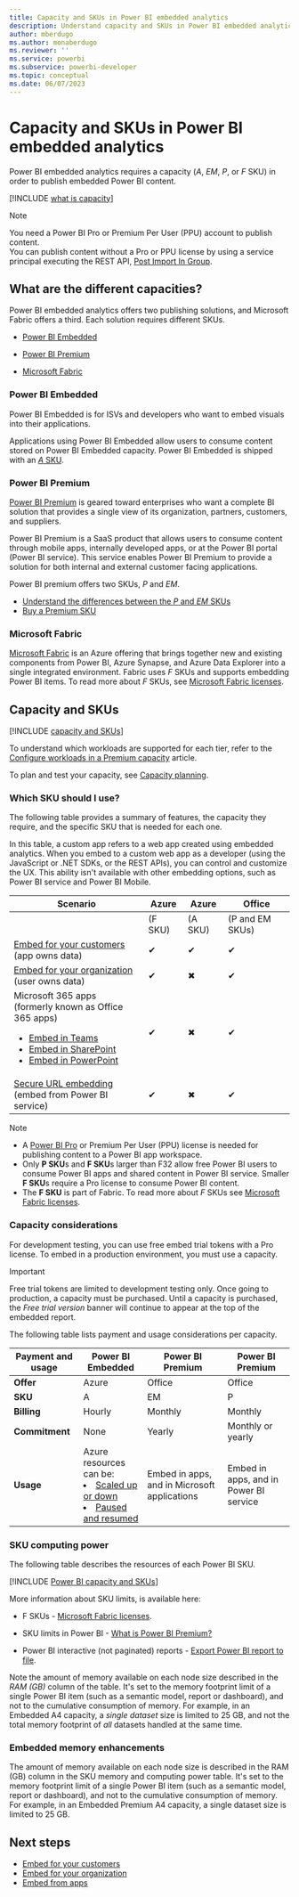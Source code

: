 ```yaml
---
title: Capacity and SKUs in Power BI embedded analytics
description: Understand capacity and SKUs in Power BI embedded analytics.
author: mberdugo
ms.author: monaberdugo
ms.reviewer: ''
ms.service: powerbi
ms.subservice: powerbi-developer
ms.topic: conceptual
ms.date: 06/07/2023
---
```


# Capacity and SKUs in Power BI embedded analytics

Power BI embedded analytics requires a capacity (*A*, *EM*, *P*, or *F* SKU) in order to publish embedded Power BI content.

[!INCLUDE [what is capacity](../../includes/what-is-capacity.md)]

>[!NOTE]
>You need a Power BI Pro or Premium Per User (PPU) account to publish content.  
>You can publish content without a Pro or PPU license by using a service principal executing the REST API, [Post Import In Group](/rest/api/power-bi/imports/post-import-in-group).

## What are the different capacities?

Power BI embedded analytics offers two publishing solutions, and Microsoft Fabric offers a third. Each solution requires different SKUs.

* [Power BI Embedded](#power-bi-embedded)

* [Power BI Premium](#power-bi-premium)

* [Microsoft Fabric](#microsoft-fabric)

### Power BI Embedded

Power BI Embedded is for ISVs and developers who want to embed visuals into their applications.

Applications using Power BI Embedded allow users to consume content stored on Power BI Embedded capacity.
Power BI Embedded is shipped with an [*A* SKU](../../enterprise/service-admin-premium-purchase.md#purchase-a-skus-for-testing-and-other-scenarios).

### Power BI Premium

[Power BI Premium](../../enterprise/service-premium-what-is.md) is geared toward enterprises who want a complete BI solution that provides a single view of its organization, partners, customers, and suppliers.

Power BI Premium is a SaaS product that allows users to consume content through mobile apps, internally developed apps, or at the Power BI portal (Power BI service). This service enables Power BI Premium to provide a solution for both internal and external customer facing applications.

Power BI premium offers two SKUs, *P* and *EM*.

* [Understand the differences between the *P* and *EM* SKUs](../../enterprise/service-premium-what-is.md#subscriptions-and-licensing)
* [Buy a Premium SKU](../../enterprise/service-admin-premium-purchase.md)

### Microsoft Fabric

[Microsoft Fabric](/fabric) is an Azure offering that brings together new and existing components from Power BI, Azure Synapse, and Azure Data Explorer into a single integrated environment. Fabric uses *F* SKUs and supports embedding Power BI items. To read more about *F* SKUs, see [Microsoft Fabric licenses](/fabric/enterprise/licenses).

## Capacity and SKUs

[!INCLUDE [capacity and SKUs](../../includes/capacity-and-skus.md)]

To understand which workloads are supported for each tier, refer to the [Configure workloads in a Premium capacity](../../enterprise/service-admin-premium-workloads.md) article.

To plan and test your capacity, see [Capacity planning](embedded-capacity-planning.md).

### Which SKU should I use?

The following table provides a summary of features, the capacity they require, and the specific SKU that is needed for each one.

In this table, a custom app refers to a web app created using embedded analytics. When you embed to a custom web app as a developer (using the JavaScript or .NET SDKs, or the REST APIs), you can control and customize the UX. This ability isn't available with other embedding options, such as Power BI service and Power BI Mobile.

| Scenario | Azure   | Azure           | Office          |
|----------|---------|-----------------|-----------------|
|          | (F SKU) | (A SKU)         | (P and EM SKUs) |
|[Embed for your customers](embed-sample-for-customers.md)</br>(app owns data)     |✔        |✔        |✔        |
|[Embed for your organization](embed-sample-for-your-organization.md)</br>(user owns data)     |✔        |✖         |✔         |
|Microsoft 365 apps</br>(formerly known as Office 365 apps)<ul><li>[Embed in Teams](../../collaborate-share/service-embed-report-microsoft-teams.md)</li><li>[Embed in SharePoint](../../collaborate-share/service-embed-report-spo.md)</li><li>[Embed in PowerPoint](../../collaborate-share/service-embed-report-spo.md)</li></ul>     |✔        |✖        |✔         |
|[Secure URL embedding](../../collaborate-share/service-embed-secure.md)</br>(embed from Power BI service)     |✔        |✖        |✔         |

>[!NOTE]
>
>* A [Power BI Pro](../../enterprise/service-admin-purchasing-power-bi-pro.md) or Premium Per User (PPU) license is needed for publishing content to a Power BI app workspace.
>* Only **P SKU**s and **F SKU**s larger than F32 allow free Power BI users to consume Power BI apps and shared content in Power BI service. Smaller **F SKU**s require a Pro license to consume Power BI content.
>* The **F SKU** is part of Fabric. To read more about *F* SKUs see [Microsoft Fabric licenses](/fabric/enterprise/licenses).

### Capacity considerations

For development testing, you can use free embed trial tokens with a Pro license. To embed in a production environment, you must use a capacity.

> [!IMPORTANT]
> Free trial tokens are limited to development testing only. Once going to production, a capacity must be purchased. Until a capacity is purchased, the *Free trial version* banner will continue to appear at the top of the embedded report.

The following table lists payment and usage considerations per capacity.

| **Payment and usage** | **Power BI Embedded** | **Power BI Premium** | **Power BI Premium** |
|-----------------------|-----------------------|----------------------|----------------------|
| **Offer**             | Azure                 | Office               | Office               |
| **SKU**               | A                     | EM                   | P                    |
| **Billing**           | Hourly                | Monthly              | Monthly              |
| **Commitment**        | None                  | Yearly               | Monthly or yearly    |
| **Usage**             | Azure resources can be: <li>[Scaled up or down](azure-pbie-scale-capacity.md)</li><li>[Paused and resumed](azure-pbie-pause-start.md)  | Embed in apps, and in Microsoft applications    | Embed in apps, and in Power BI service |

### SKU computing power

The following table describes the resources of each Power BI SKU.

[!INCLUDE [Power BI capacity and SKUs](../../includes/capacity-table.md)]

More information about  SKU limits, is available here:

* F SKUs - [Microsoft Fabric licenses](/fabric/enterprise/licenses#capacity-and-skus).

* SKU limits in Power BI - [What is Power BI Premium?](../../enterprise/service-premium-what-is.md)

* Power BI interactive (not paginated) reports - [Export Power BI report to file](export-to.md).

Note the amount of memory available on each node size described in the *RAM (GB)* column of the table. It's set to the memory footprint limit of a single Power BI item (such as a semantic model, report or dashboard), and not to the cumulative consumption of memory. For example, in an Embedded A4 capacity, a *single dataset* size is limited to 25 GB, and not the total memory footprint of *all* datasets handled at the same time.

### Embedded memory enhancements

The amount of memory available on each node size is described in the RAM (GB) column in the SKU memory and computing power table. It's set to the memory footprint limit of a single Power BI item (such as a semantic model, report or dashboard), and not to the cumulative consumption of memory. For example, in an Embedded Premium A4 capacity, a single dataset size is limited to 25 GB.

## Next steps

* [Embed for your customers](embed-sample-for-customers.md)
* [Embed for your organization](embed-sample-for-your-organization.md)
* [Embed from apps](./index.yml)
